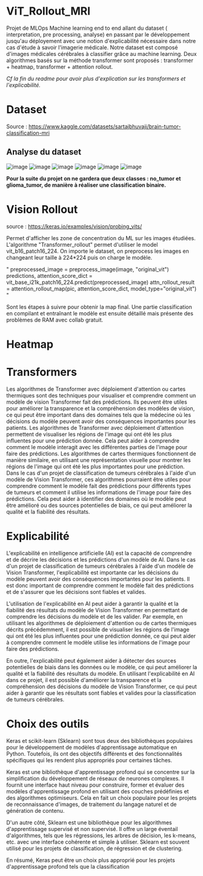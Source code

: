 # ViT_Rollout_MRI
Projet de MLOps Machine learning end to end allant du dataset ( interpretation, pre processing, analyse) en passant par le développement jusqu'au déployement avec une notion d'explicabilité nécessaire dans notre cas d'étude à savoir l'imagerie médicale. Notre dataset est composé d'images médicales cérébrales à classifier grâce au machine learning. Deux algorithmes basés sur la méthode transformer sont proposés : transformer + heatmap, transformer + attention rollout.

*Cf la fin du readme pour avoir plus d'explication sur les transformers et l'explicabilité.*

# Dataset

Source : https://www.kaggle.com/datasets/sartajbhuvaji/brain-tumor-classification-mri

## Analyse du dataset

![image](https://user-images.githubusercontent.com/82390666/219058109-df1c1b61-66d8-44d3-acd1-ecd75eb4567b.png)
![image](https://user-images.githubusercontent.com/82390666/219058278-e607f910-d798-4da0-9ec6-aa75442bba70.png)
![image](https://user-images.githubusercontent.com/82390666/219058357-a9a45296-90e7-4dc9-9990-c8b39c906824.png)
![image](https://user-images.githubusercontent.com/82390666/219058461-a870f507-e60c-4e63-89c9-ce83fada5085.png)
![image](https://user-images.githubusercontent.com/82390666/219058541-defb8947-dd5f-4298-b36c-2006146b4dd3.png)
![image](https://user-images.githubusercontent.com/82390666/219058702-62746e3e-6f59-4875-b507-934377e874db.png)

**Pour la suite du projet on ne gardera que deux classes : no_tumor et glioma_tumor, de manière à réaliser une classification binaire.**

# Vision Rollout

source : https://keras.io/examples/vision/probing_vits/

Permet d'afficher les zone de concentration du ML sur les images étudiées. 
L'algorithme "Transformer_rollout" permet d'utiliser le model vit_b16_patch16_224. On importe le dataset, on preprocess les images en changeant leur taille à 224*224 puis on charge le modèle. 

"
preprocessed_image = preprocess_image(image, "original_vit")
predictions, attention_score_dict = vit_base_i21k_patch16_224.predict(preprocessed_image)
attn_rollout_result = attention_rollout_map(pic, attention_score_dict, model_type="original_vit")
"

Sont les étapes à suivre pour obtenir la map final.
Une partie classification en compilant et entraînant le modèle est ensuite détaillé mais présente des problèmes de RAM avec collab gratuit.

# Heatmap

# Transformers
Les algorithmes de Transformer avec déploiement d'attention ou cartes thermiques sont des techniques pour visualiser et comprendre comment un modèle de vision Transformer fait des prédictions. Ils peuvent être utiles pour améliorer la transparence et la compréhension des modèles de vision, ce qui peut être important dans des domaines tels que la médecine où les décisions du modèle peuvent avoir des conséquences importantes pour les patients. Les algorithmes de Transformer avec déploiement d'attention permettent de visualiser les régions de l'image qui ont été les plus influentes pour une prédiction donnée. Cela peut aider à comprendre comment le modèle interagit avec les différentes parties de l'image pour faire des prédictions. Les algorithmes de cartes thermiques fonctionnent de manière similaire, en utilisant une représentation visuelle pour montrer les régions de l'image qui ont été les plus importantes pour une prédiction. Dans le cas d'un projet de classification de tumeurs cérébrales à l'aide d'un modèle de Vision Transformer, ces algorithmes pourraient être utiles pour comprendre comment le modèle fait des prédictions pour différents types de tumeurs et comment il utilise les informations de l'image pour faire des prédictions. Cela peut aider à identifier des domaines où le modèle peut être amélioré ou des sources potentielles de biais, ce qui peut améliorer la qualité et la fiabilité des résultats.

# Explicabilité
L'explicabilité en intelligence artificielle (AI) est la capacité de comprendre et de décrire les décisions et les prédictions d'un modèle de AI. Dans le cas d'un projet de classification de tumeurs cérébrales à l'aide d'un modèle de Vision Transformer, l'explicabilité est importante car les décisions du modèle peuvent avoir des conséquences importantes pour les patients. Il est donc important de comprendre comment le modèle fait des prédictions et de s'assurer que les décisions sont fiables et valides.

L'utilisation de l'explicabilité en AI peut aider à garantir la qualité et la fiabilité des résultats du modèle de Vision Transformer en permettant de comprendre les décisions du modèle et de les valider. Par exemple, en utilisant les algorithmes de déploiement d'attention ou de cartes thermiques décrits précédemment, il est possible de visualiser les régions de l'image qui ont été les plus influentes pour une prédiction donnée, ce qui peut aider à comprendre comment le modèle utilise les informations de l'image pour faire des prédictions.

En outre, l'explicabilité peut également aider à détecter des sources potentielles de biais dans les données ou le modèle, ce qui peut améliorer la qualité et la fiabilité des résultats du modèle. En utilisant l'explicabilité en AI dans ce projet, il est possible d'améliorer la transparence et la compréhension des décisions du modèle de Vision Transformer, ce qui peut aider à garantir que les résultats sont fiables et valides pour la classification de tumeurs cérébrales.

# Choix des outils
Keras et scikit-learn (Sklearn) sont tous deux des bibliothèques populaires pour le développement de modèles d'apprentissage automatique en Python. Toutefois, ils ont des objectifs différents et des fonctionnalités spécifiques qui les rendent plus appropriés pour certaines tâches.

Keras est une bibliothèque d'apprentissage profond qui se concentre sur la simplification du développement de réseaux de neurones complexes. Il fournit une interface haut niveau pour construire, former et évaluer des modèles d'apprentissage profond en utilisant des couches prédéfinies et des algorithmes optimiseurs. Cela en fait un choix populaire pour les projets de reconnaissance d'images, de traitement du langage naturel et de génération de contenu.

D'un autre côté, Sklearn est une bibliothèque pour les algorithmes d'apprentissage supervisé et non supervisé. Il offre un large éventail d'algorithmes, tels que les régressions, les arbres de décision, les k-means, etc. avec une interface cohérente et simple à utiliser. Sklearn est souvent utilisé pour les projets de classification, de régression et de clustering.

En résumé, Keras peut être un choix plus approprié pour les projets d'apprentissage profond tels que la classification

